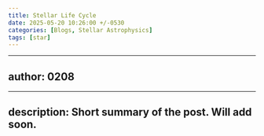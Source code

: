 ```yaml
---
title: Stellar Life Cycle
date: 2025-05-20 10:26:00 +/-0530
categories: [Blogs, Stellar Astrophysics]
tags: [star]     
---
```

---
author: 0208
---
---
description: Short summary of the post. Will add soon.
---
